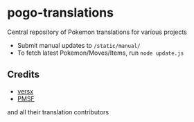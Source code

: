 # pogo-translations

Central repository of Pokemon translations for various projects

- Submit manual updates to `/static/manual/`
- To fetch latest Pokemon/Moves/Items, run `node update.js`

## Credits
- [versx](https://github.com/versx)  
- [PMSF](https://github.com/pmsf/PMSF)  

and all their translation contributors
